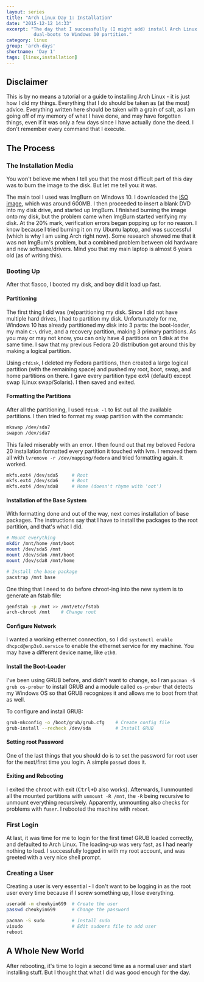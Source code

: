 ```yaml
---
layout: series
title: "Arch Linux Day 1: Installation"
date: "2015-12-12 14:33"
excerpt: "The day that I successfully (I might add) install Arch Linux that
          dual-boots to Windows 10 partition."
category: linux
group: 'arch-days'
shortname: 'Day 1'
tags: [linux,installation]
---
```


## Disclaimer

This is by no means a tutorial or a guide to installing Arch Linux - it is just
how I did my things. Everything that I do should be taken as (at the most)
advice. Everything written here should be taken with a grain of salt, as I am
going off of my memory of what I have done, and may have forgotten things, even
if it was only a few days since I have actually done the deed. I don't remember
every command that I execute.

## The Process

### The Installation Media

You won't believe me when I tell you that the most difficult part of this day
was to burn the image to the disk. But let me tell you: it was.

The main tool I used was ImgBurn on Windows 10. I downloaded the
[ISO image][iso], which was around 600MB. I then proceeded to insert a blank
DVD into my disk drive, and started up ImgBurn. I finished burning the image
onto my disk, but the problem came when ImgBurn started verifying my disk.
At the 20% mark, verification errors began popping up for no reason. I know
because I tried burning it on my Ubuntu laptop, and was successful (which is
why I am using Arch right now). Some research showed me that it was not
ImgBurn's problem, but a combined problem between old hardware and new
software/drivers. Mind you that my main laptop is almost 6 years old (as of
writing this).

### Booting Up

After that fiasco, I booted my disk, and boy did it load up fast.

#### Partitioning

The first thing I did was (re)partitioning my disk. Since I did not have
multiple hard drives, I had to partition my disk. Unfortunately for me,
Windows 10 has already partitioned my disk into 3 parts: the boot-loader,
my main `C:\` drive, and a recovery partition, making 3 primary partitions. As
you may or may not know, you can only have 4 partitions on 1 disk at the same
time. I saw that my previous Fedora 20 distribution got around this by making
a logical partition.

Using `cfdisk`, I deleted my Fedora partitions, then created a large logical
partition (with the remaining space) and pushed my root, boot, swap, and home
partitions on there. I gave every partition type ext4 (default) except swap
(Linux swap/Solaris). I then saved and exited.

#### Formatting the Partitions

After all the partitioning, I used `fdisk -l` to list out all the available
partitions. I then tried to format my swap partition with the commands:

``` sh
mkswap /dev/sda7
swapon /dev/sda7
```

This failed miserably with an error. I then found out that my beloved Fedora 20
installation formatted every partition it touched with lvm. I removed them all
with `lvremove -r /dev/mapping/fedora` and tried formatting again. It worked.

``` sh
mkfs.ext4 /dev/sda5     # Root
mkfs.ext4 /dev/sda6     # Boot
mkfs.ext4 /dev/sda8     # Home (doesn't rhyme with 'oot')
```

#### Installation of the Base System

With formatting done and out of the way, next comes installation of base
packages. The instructions say that I have to install the packages to the
root partition, and that's what I did.

``` sh
# Mount everything
mkdir /mnt/home /mnt/boot
mount /dev/sda5 /mnt
mount /dev/sda6 /mnt/boot
mount /dev/sda8 /mnt/home

# Install the base package
pacstrap /mnt base
```

One thing that I need to do before chroot-ing into the new system is to generate
an fstab file:

``` sh
genfstab -p /mnt >> /mnt/etc/fstab
arch-chroot /mnt    # Change root
```

#### Configure Network

I wanted a working ethernet connection, so I did `systemctl enable
dhcpcd@enp3s0.service` to enable the ethernet service for my machine. You may
have a different device name, like `eth0`.

#### Install the Boot-Loader

I've been using GRUB before, and didn't want to change, so I ran `pacman -S
grub os-prober` to install GRUB and a module called `os-prober` that detects
my Windows OS so that GRUB recognizes it and allows me to boot from that as
well.

To configure and install GRUB:

``` sh
grub-mkconfig -o /boot/grub/grub.cfg    # Create config file
grub-install --recheck /dev/sda         # Install GRUB
```

#### Setting root Password

One of the last things that you should do is to set the password for root user
for the next/first time you login. A simple `passwd` does it.

#### Exiting and Rebooting

I exited the chroot with exit (<kbd>Ctrl+D</kbd> also works). Afterwards, I
unmounted all the mounted partitions with `unmount -R /mnt`, the `-R` being
recursive to unmount everything recursively. Apparently, unmounting also
checks for problems with `fuser`. I rebooted the machine with `reboot`.

### First Login

At last, it was time for me to login for the first time! GRUB loaded correctly,
and defaulted to Arch Linux. The loading-up was very fast, as I had nearly
nothing to load. I successfully logged in with my root account, and was greeted
with a very nice shell prompt.

### Creating a User

Creating a user is very essential - I don't want to be logging in as the root
user every time because if I screw something up, I lose everything.

``` sh
useradd -m cheukyin699  # Create the user
passwd cheukyin699      # Change the password

pacman -S sudo          # Install sudo
visudo                  # Edit sudoers file to add user
reboot
```

## A Whole New World

After rebooting, it's time to login a second time as a normal user and start
installing stuff. But I thought that what I did was good enough for the day.

[iso]: https://www.archlinux.org/download/
